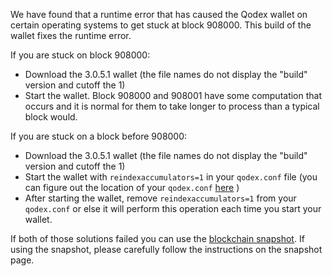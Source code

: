We have found that a runtime error that has caused the Qodex wallet on certain operating systems to get stuck at block 908000. This build of the wallet fixes the runtime error.

If you are stuck on block 908000:
- Download the 3.0.5.1 wallet (the file names do not display the "build" version and cutoff the 1)
- Start the wallet. Block 908000 and 908001 have some computation that occurs and it is normal for them to take longer to process than a typical block would.

If you are stuck on a block before 908000:
- Download the 3.0.5.1 wallet (the file names do not display the "build" version and cutoff the 1)
- Start the wallet with `reindexaccumulators=1` in your `qodex.conf` file (you can figure out the location of your `qodex.conf` [here](https://qodex.freshdesk.com/support/solutions/articles/30000004664-where-are-my-wallet-dat-blockchain-and-configuration-conf-files-located-) )
- After starting the wallet, remove `reindexaccumulators=1` from your `qodex.conf` or else it will perform this operation each time you start your wallet.

If both of those solutions failed you can use the [blockchain snapshot](http://178.254.23.111/~pub/Qodex/Daily-Snapshots-Html/Qodex-Daily-Snapshots.html). If using the snapshot, please carefully follow the instructions on the snapshot page.